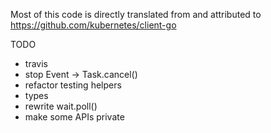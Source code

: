 Most of this code is directly translated from and attributed to
https://github.com/kubernetes/client-go

TODO
- travis
- stop Event -> Task.cancel()
- refactor testing helpers
- types
- rewrite wait.poll()
- make some APIs private
